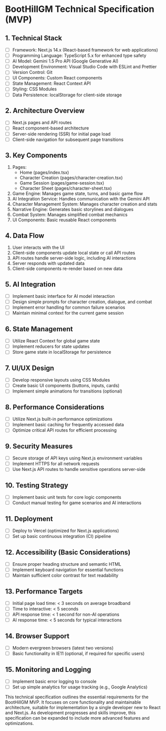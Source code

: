 # BootHillGM Technical Specification (MVP)

## 1. Technical Stack
- [ ] Framework: Next.js 14.x (React-based framework for web applications)
- [ ] Programming Language: TypeScript 5.x for enhanced type safety
- [ ] AI Model: Gemini 1.5 Pro API (Google Generative AI)
- [ ] Development Environment: Visual Studio Code with ESLint and Prettier
- [ ] Version Control: Git
- [ ] UI Components: Custom React components
- [ ] State Management: React Context API
- [ ] Styling: CSS Modules
- [ ] Data Persistence: localStorage for client-side storage

## 2. Architecture Overview
- [ ] Next.js pages and API routes
- [ ] React component-based architecture
- [ ] Server-side rendering (SSR) for initial page load
- [ ] Client-side navigation for subsequent page transitions

## 3. Key Components
1. Pages:
   - Home (pages/index.tsx)
   - Character Creation (pages/character-creation.tsx)
   - Game Session (pages/game-session.tsx)
   - Character Sheet (pages/character-sheet.tsx)
2. Game Engine: Manages game state, turns, and basic game flow
3. AI Integration Service: Handles communication with the Gemini API
4. Character Management System: Manages character creation and stats
5. Narrative Engine: Generates basic storylines and dialogues
6. Combat System: Manages simplified combat mechanics
7. UI Components: Basic reusable React components

## 4. Data Flow
1. User interacts with the UI
2. Client-side components update local state or call API routes
3. API routes handle server-side logic, including AI interactions
4. Server responds with updated data
5. Client-side components re-render based on new data

## 5. AI Integration
- [ ] Implement basic interface for AI model interaction
- [ ] Design simple prompts for character creation, dialogue, and combat
- [ ] Implement error handling for common failure scenarios
- [ ] Maintain minimal context for the current game session

## 6. State Management
- [ ] Utilize React Context for global game state
- [ ] Implement reducers for state updates
- [ ] Store game state in localStorage for persistence

## 7. UI/UX Design
- [ ] Develop responsive layouts using CSS Modules
- [ ] Create basic UI components (buttons, inputs, cards)
- [ ] Implement simple animations for transitions (optional)

## 8. Performance Considerations
- [ ] Utilize Next.js built-in performance optimizations
- [ ] Implement basic caching for frequently accessed data
- [ ] Optimize critical API routes for efficient processing

## 9. Security Measures
- [ ] Secure storage of API keys using Next.js environment variables
- [ ] Implement HTTPS for all network requests
- [ ] Use Next.js API routes to handle sensitive operations server-side

## 10. Testing Strategy
- [ ] Implement basic unit tests for core logic components
- [ ] Conduct manual testing for game scenarios and AI interactions

## 11. Deployment
- [ ] Deploy to Vercel (optimized for Next.js applications)
- [ ] Set up basic continuous integration (CI) pipeline

## 12. Accessibility (Basic Considerations)
- [ ] Ensure proper heading structure and semantic HTML
- [ ] Implement keyboard navigation for essential functions
- [ ] Maintain sufficient color contrast for text readability

## 13. Performance Targets
- [ ] Initial page load time: < 3 seconds on average broadband
- [ ] Time to interactive: < 5 seconds
- [ ] API response time: < 1 second for non-AI operations
- [ ] AI response time: < 5 seconds for typical interactions

## 14. Browser Support
- [ ] Modern evergreen browsers (latest two versions)
- [ ] Basic functionality in IE11 (optional, if required for specific users)

## 15. Monitoring and Logging
- [ ] Implement basic error logging to console
- [ ] Set up simple analytics for usage tracking (e.g., Google Analytics)

This technical specification outlines the essential requirements for the BootHillGM MVP. It focuses on core functionality and maintainable architecture, suitable for implementation by a single developer new to React and Next.js. As development progresses and skills improve, this specification can be expanded to include more advanced features and optimizations.